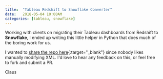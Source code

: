 ```yaml
---
title:  "Tableau Redshift to Snowflake Converter"
date:   2018-05-04 10:00AM
categories: [tableau, snowflake]
---
```

Working with clients on migrating their Tableau dashboards from Redshift to **Snowflake**, I ended up writing this little helper in Python that does much of the boring work for us.

I wanted to [share the repo here](https://github.com/calogica/tableau-redshift-snowflake-converter){:target="_blank"} since nobody likes manually modifying XML. I'd love to hear any feedback on this, or feel free to fork and submit a PR.

Claus

